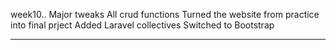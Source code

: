 week10..
Major tweaks
All crud functions
Turned the website from practice into final prject
Added Laravel collectives
Switched to Bootstrap

---
